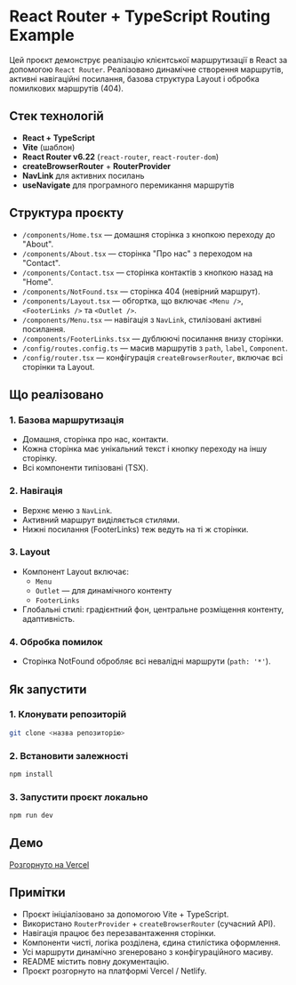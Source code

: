 # React Router + TypeScript Routing Example

Цей проєкт демонструє реалізацію клієнтської маршрутизації в React за допомогою `React Router`. Реалізовано динамічне створення маршрутів, активні навігаційні посилання, базова структура Layout і обробка помилкових маршрутів (404).


## Стек технологій

- **React + TypeScript**
- **Vite** (шаблон)
- **React Router v6.22** (`react-router`, `react-router-dom`)
- **createBrowserRouter** + **RouterProvider**
- **NavLink** для активних посилань
- **useNavigate** для програмного перемикання маршрутів


## Структура проєкту

- `/components/Home.tsx` — домашня сторінка з кнопкою переходу до "About".
- `/components/About.tsx` — сторінка "Про нас" з переходом на "Contact".
- `/components/Contact.tsx` — сторінка контактів з кнопкою назад на "Home".
- `/components/NotFound.tsx` — сторінка 404 (невірний маршрут).
- `/components/Layout.tsx` — обгортка, що включає `<Menu />`, `<FooterLinks />` та `<Outlet />`.
- `/components/Menu.tsx` — навігація з `NavLink`, стилізовані активні посилання.
- `/components/FooterLinks.tsx` — дублюючі посилання внизу сторінки.
- `/config/routes.config.ts` — масив маршрутів з `path`, `label`, `Component`.
- `/config/router.tsx` — конфігурація `createBrowserRouter`, включає всі сторінки та Layout.


## Що реалізовано

### 1. Базова маршрутизація

- Домашня, сторінка про нас, контакти.
- Кожна сторінка має унікальний текст і кнопку переходу на іншу сторінку.
- Всі компоненти типізовані (TSX).

### 2. Навігація

- Верхнє меню з `NavLink`.
- Активний маршрут виділяється стилями.
- Нижні посилання (FooterLinks) теж ведуть на ті ж сторінки.

### 3. Layout

- Компонент Layout включає:
  - `Menu`
  - `Outlet` — для динамічного контенту
  - `FooterLinks`
- Глобальні стилі: градієнтний фон, центральне розміщення контенту, адаптивність.

### 4. Обробка помилок

- Сторінка NotFound обробляє всі невалідні маршрути (`path: '*'`).


## Як запустити

### 1. Клонувати репозиторій

```bash
git clone <назва репозиторію>
```

### 2. Встановити залежності

```bash
npm install
```

### 3. Запустити проєкт локально

```bash
npm run dev
```


## Демо

[Розгорнуто на Vercel](лінк)


## Примітки

- Проєкт ініціалізовано за допомогою Vite + TypeScript.
- Використано `RouterProvider` + `createBrowserRouter` (сучасний API).
- Навігація працює без перезавантаження сторінки.
- Компоненти чисті, логіка розділена, єдина стилістика оформлення.
- Усі маршрути динамічно згенеровано з конфігураційного масиву.
- README містить повну документацію.
- Проєкт розгорнуто на платформі Vercel / Netlify.
